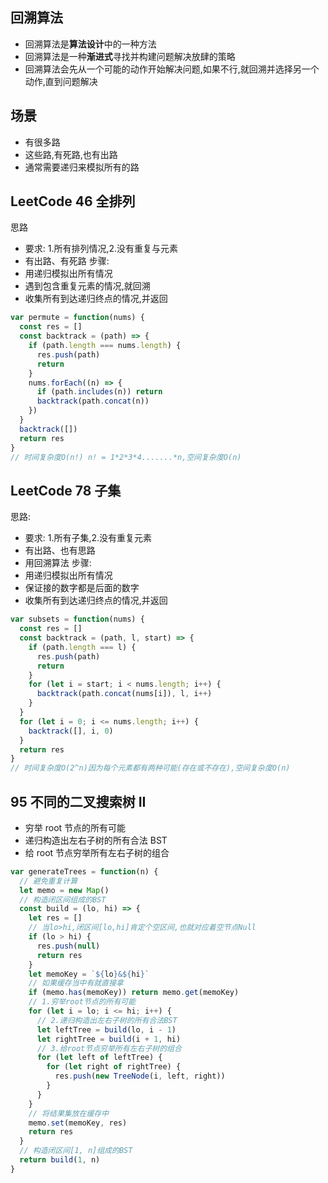 ## 回溯算法

- 回溯算法是**算法设计**中的一种方法
- 回溯算法是一种**渐进式**寻找并构建问题解决放肆的策略
- 回溯算法会先从一个可能的动作开始解决问题,如果不行,就回溯并选择另一个动作,直到问题解决

## 场景

- 有很多路
- 这些路,有死路,也有出路
- 通常需要递归来模拟所有的路

## LeetCode 46 全排列

思路

- 要求: 1.所有排列情况,2.没有重复与元素
- 有出路、有死路
  步骤:
- 用递归模拟出所有情况
- 遇到包含重复元素的情况,就回溯
- 收集所有到达递归终点的情况,并返回

```js
var permute = function(nums) {
  const res = []
  const backtrack = (path) => {
    if (path.length === nums.length) {
      res.push(path)
      return
    }
    nums.forEach((n) => {
      if (path.includes(n)) return
      backtrack(path.concat(n))
    })
  }
  backtrack([])
  return res
}
// 时间复杂度O(n!) n! = 1*2*3*4.......*n,空间复杂度O(n)
```

## LeetCode 78 子集

思路:

- 要求: 1.所有子集,2.没有重复元素
- 有出路、也有思路
- 用回溯算法
  步骤:
- 用递归模拟出所有情况
- 保证接的数字都是后面的数字
- 收集所有到达递归终点的情况,并返回

```js
var subsets = function(nums) {
  const res = []
  const backtrack = (path, l, start) => {
    if (path.length === l) {
      res.push(path)
      return
    }
    for (let i = start; i < nums.length; i++) {
      backtrack(path.concat(nums[i]), l, i++)
    }
  }
  for (let i = 0; i <= nums.length; i++) {
    backtrack([], i, 0)
  }
  return res
}
// 时间复杂度O(2^n)因为每个元素都有两种可能(存在或不存在),空间复杂度O(n)
```

## 95 不同的二叉搜索树 II

- 穷举 root 节点的所有可能
- 递归构造出左右子树的所有合法 BST
- 给 root 节点穷举所有左右子树的组合

```js
var generateTrees = function(n) {
  // 避免重复计算
  let memo = new Map()
  // 构造闭区间组成的BST
  const build = (lo, hi) => {
    let res = []
    // 当lo>hi,闭区间[lo,hi]肯定个空区间,也就对应着空节点Null
    if (lo > hi) {
      res.push(null)
      return res
    }
    let memoKey = `${lo}&${hi}`
    // 如果缓存当中有就直接拿
    if (memo.has(memoKey)) return memo.get(memoKey)
    // 1.穷举root节点的所有可能
    for (let i = lo; i <= hi; i++) {
      // 2.递归构造出左右子树的所有合法BST
      let leftTree = build(lo, i - 1)
      let rightTree = build(i + 1, hi)
      // 3.给root节点穷举所有左右子树的组合
      for (let left of leftTree) {
        for (let right of rightTree) {
          res.push(new TreeNode(i, left, right))
        }
      }
    }
    // 将结果集放在缓存中
    memo.set(memoKey, res)
    return res
  }
  // 构造闭区间[1, n]组成的BST
  return build(1, n)
}
```
